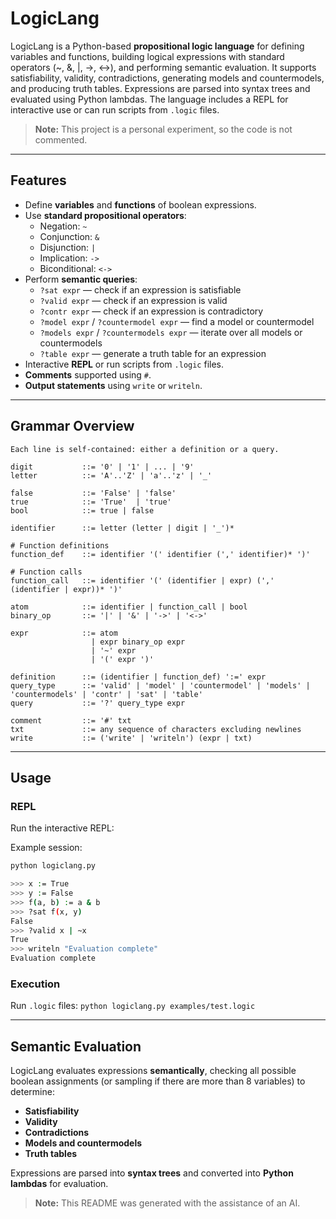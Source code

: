 # LogicLang

LogicLang is a Python-based **propositional logic language** for defining variables and functions, building logical expressions with standard operators (~, &, |, ->, <->), and performing semantic evaluation. It supports satisfiability, validity, contradictions, generating models and countermodels, and producing truth tables. Expressions are parsed into syntax trees and evaluated using Python lambdas. The language includes a REPL for interactive use or can run scripts from `.logic` files.

> **Note:** This project is a personal experiment, so the code is not commented.

---

## Features

- Define **variables** and **functions** of boolean expressions.
- Use **standard propositional operators**:
  - Negation: `~`
  - Conjunction: `&`
  - Disjunction: `|`
  - Implication: `->`
  - Biconditional: `<->`
- Perform **semantic queries**:
  - `?sat expr` — check if an expression is satisfiable
  - `?valid expr` — check if an expression is valid
  - `?contr expr` — check if an expression is contradictory
  - `?model expr` / `?countermodel expr` — find a model or countermodel
  - `?models expr` / `?countermodels expr` — iterate over all models or countermodels
  - `?table expr` — generate a truth table for an expression
- Interactive **REPL** or run scripts from `.logic` files.
- **Comments** supported using `#`.
- **Output statements** using `write` or `writeln`.

---

## Grammar Overview
```
Each line is self-contained: either a definition or a query.

digit           ::= '0' | '1' | ... | '9'
letter          ::= 'A'..'Z' | 'a'..'z' | '_'

false           ::= 'False' | 'false'
true            ::= 'True'  | 'true'
bool            ::= true | false

identifier      ::= letter (letter | digit | '_')*

# Function definitions
function_def    ::= identifier '(' identifier (',' identifier)* ')'

# Function calls
function_call   ::= identifier '(' (identifier | expr) (',' (identifier | expr))* ')'

atom            ::= identifier | function_call | bool
binary_op       ::= '|' | '&' | '->' | '<->'

expr            ::= atom
                  | expr binary_op expr
                  | '~' expr
                  | '(' expr ')'

definition      ::= (identifier | function_def) ':=' expr
query_type      ::= 'valid' | 'model' | 'countermodel' | 'models' | 'countermodels' | 'contr' | 'sat' | 'table'
query           ::= '?' query_type expr

comment         ::= '#' txt
txt             ::= any sequence of characters excluding newlines
write           ::= ('write' | 'writeln') (expr | txt)
```

---

## Usage

### REPL

Run the interactive REPL:

Example session:
```bash
python logiclang.py

>>> x := True
>>> y := False
>>> f(a, b) := a & b
>>> ?sat f(x, y)
False
>>> ?valid x | ~x
True
>>> writeln "Evaluation complete"
Evaluation complete
```

### Execution
Run `.logic` files:
`python logiclang.py examples/test.logic`

---

## Semantic Evaluation

LogicLang evaluates expressions **semantically**, checking all possible boolean assignments (or sampling if there are more than 8 variables) to determine:

- **Satisfiability**
- **Validity**
- **Contradictions**
- **Models and countermodels**
- **Truth tables**

Expressions are parsed into **syntax trees** and converted into **Python lambdas** for evaluation.

> **Note:** This README was generated with the assistance of an AI.
